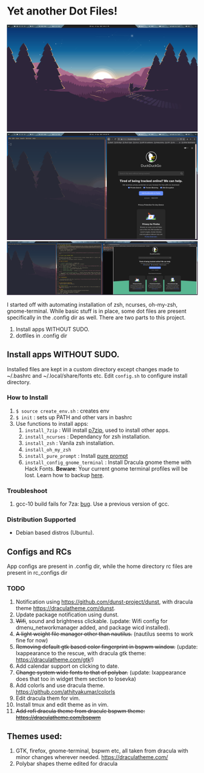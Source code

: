 # Yet another Dot Files!

![Polybar](https://github.com/AkashKrDutta/mydotfiles/blob/master/extra/ss-1.png)
![BSPWM](https://github.com/AkashKrDutta/mydotfiles/blob/master/extra/ss-2.png)
![Multi Monitor BSPWM](https://github.com/AkashKrDutta/mydotfiles/blob/master/extra/ss-3.png)

I started off with automating installation of zsh, ncurses, oh-my-zsh, gnome-terminal. While basic stuff is in place, some dot files are present specifically in the .config dir as well. 
There are two parts to this project.
1. Install apps WITHOUT SUDO.
2. dotfiles in .config dir

## Install apps WITHOUT SUDO.

Installed files are kept in a custom directory except changes made to ~/.bashrc and ~/.local/share/fonts etc.
Edit `config.sh` to configure install directory.

### How to Install

1. `$ source create_env.sh` : creates env
1. `$ init` : sets up PATH and other vars in bashrc
1. Use functions to install apps:
    1. `install_7zip` : Will install [p7zip](https://www.7-zip.org/download.html), used to install other apps.
    2. `install_ncurses` : Dependancy for zsh installation.
    3. `install_zsh` : Vanila zsh installation.
    4. `install_oh_my_zsh`
    5. `install_pure_prompt` : Install [pure prompt](https://github.com/sindresorhus/pure)
    6. `install_config_gnome_terminal` :  Install Dracula gnome theme with Hack Fonts. **Beware**: Your current gnome terminal profiles will be lost. Learn how to backup [here](https://unix.stackexchange.com/questions/448811/how-to-export-a-gnome-terminal-profile).

### Troubleshoot

1. gcc-10 build fails for 7za: [bug](https://sourceforge.net/p/p7zip/bugs/226/). Use a previous version of gcc.


### Distribution Supported
* Debian based distros (Ubuntu).

## Configs and RCs
App configs are present in .config dir, while the home directory rc files are present in rc_configs dir

### TODO
1. Notification using https://github.com/dunst-project/dunst, with dracula theme https://draculatheme.com/dunst.
2. Update package notification using dunst.
3. ~~Wifi~~, sound and brightness clickable. (update: Wifi config for dmenu_networkmanager added, and package wicd installed).
4. ~~A light weight file manager other than nautilus.~~ (nautilus seems to work fine for now)
5. ~~Removing default gtk based color fingerprint in bspwm window.~~ (update: lxappearance to the rescue, with dracula gtk theme: https://draculatheme.com/gtk!)
6. Add calendar support on clicking to date.
7. ~~Change system wide fonts to that of polybar.~~ (update: lxappearance does that too in widget them section to Iosevka)
8. Add colorls and use dracula theme. https://github.com/athityakumar/colorls
9. Edit dracula them for vim. 
10. Install tmux and edit theme as in vim.
11. ~~Add rofi dracula theme from dracule bspwm theme: https://draculatheme.com/bspwm~~


## Themes used:
1. GTK, firefox, gnome-terminal, bspwm etc, all taken from dracula with minor changes wherever needed. https://draculatheme.com/
2. Polybar shapes theme edited for dracula 
